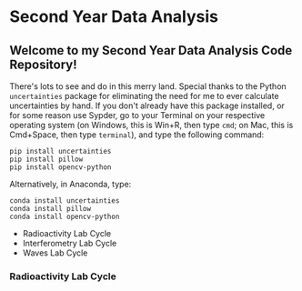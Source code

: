 # Second Year Data Analysis

## Welcome to my Second Year Data Analysis Code Repository!
There's lots to see and do in this merry land. Special thanks to the Python ```uncertainties``` package for eliminating the need for me to ever calculate uncertainties by hand. If you don't already have this package installed, or for some reason use Sypder, go to your Terminal on your respective operating system (on Windows, this is Win+R, then type ```cmd```; on Mac, this is Cmd+Space, then type ```terminal```), and type the following command:

```
pip install uncertainties
pip install pillow
pip install opencv-python
```
Alternatively, in Anaconda, type:
```
conda install uncertainties
conda install pillow
conda install opencv-python
```

- Radioactivity Lab Cycle
- Interferometry Lab Cycle
- Waves Lab Cycle

### Radioactivity Lab Cycle